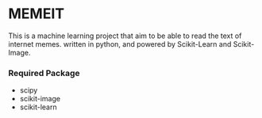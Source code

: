 # MEMEIT #

This is a machine learning project that aim to be able to read the text of internet memes. written in python, and powered by Scikit-Learn and Scikit-Image.

### Required Package ###

* scipy
* scikit-image
* scikit-learn